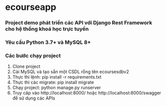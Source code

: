 # ecourseapp
<h3>Project demo phát triển các API với Django Rest Framework cho hệ thống khoá học trực tuyến</h3>
<h3>Yêu cầu Python 3.7+ và MySQL 8+</h3>
<h3>Các bước chạy project</h3>
<ol>
  <li>Clone project</li>
  <li>Cài MySQL và tạo sẵn một CSDL rỗng tên ecoursesdbv2</li>
  <li>Thực thi lệnh: pip install -r requirements.txt</li>
  <li>Thực thi các migrate: pip install migrate</li>
  <li>Chạy project: python manage.py runserver</li>
  <li>Truy câp vào http://localhost:8000/ hoặc http://localhost:8000/swagger để sử dụng các APIs</li>
</ol>
